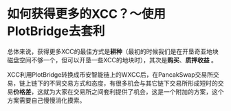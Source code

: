 # 如何获得更多的XCC？～使用PlotBridge去套利



总体来说，获得更多XCC的最佳方式是**耕种**（最初的时候我们是在开垦奇亚地块磁盘空间不够一个，但可以开垦一些XCC的地块时），其次是**购买**、**质押收益** 。



XCC利用PlotBridge转换成币安智能链上的WXCC后，在PancakSwap交易所交易，链上链下的不同交易方式和态度，有很多机会与其它链下交易所形成短时的交易**价格差**，这就为大家在交易所之间套利提供了机会，这是一个附加的方案，这个方案需要自己慢慢消化摸索。

